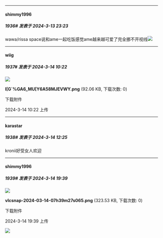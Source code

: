 ﻿
*****

####  shimmy1996  
##### 1936#       发表于 2024-3-13 23:23

wawa/rissa space说和ame一起吃饭感觉ame越来越可爱了完全挪不开视线<img src="https://static.saraba1st.com/image/smiley/face2017/072.png" referrerpolicy="no-referrer">


*****

####  wiig  
##### 1937#       发表于 2024-3-14 10:22

<img src="https://img.saraba1st.com/forum/202403/14/102242rcj81wvimiuvi6io.png" referrerpolicy="no-referrer">

<strong>I[G`%GA6_MU[Y6A58MJEVWY.png</strong> (92.06 KB, 下载次数: 0)

下载附件

2024-3-14 10:22 上传


*****

####  karastar  
##### 1938#       发表于 2024-3-14 12:25

kronii好受女人欢迎


*****

####  shimmy1996  
##### 1939#       发表于 2024-3-14 19:39

<img src="https://img.saraba1st.com/forum/202403/14/193946xs117nlps57knr05.png" referrerpolicy="no-referrer">

<strong>vlcsnap-2024-03-14-07h39m27s065.png</strong> (323.53 KB, 下载次数: 0)

下载附件

2024-3-14 19:39 上传

<img src="https://static.saraba1st.com/image/smiley/face2017/033.png" referrerpolicy="no-referrer">

